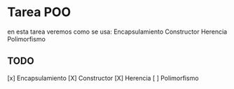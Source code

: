 # Tarea POO

en esta tarea veremos como se usa: Encapsulamiento Constructor Herencia Polimorfismo 

## TODO
  [x] Encapsulamiento
  [X] Constructor
  [X] Herencia
  [ ] Polimorfismo

